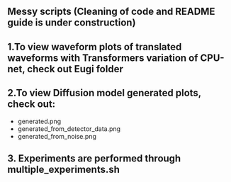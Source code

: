 ## Messy scripts (Cleaning of code and README guide is under construction)

## 1.To view waveform plots of translated waveforms with Transformers variation of CPU-net, check out Eugi folder

## 2.To view Diffusion model generated plots, check out:
- generated.png
- generated_from_detector_data.png
- generated_from_noise.png

## 3. Experiments are performed through multiple_experiments.sh
